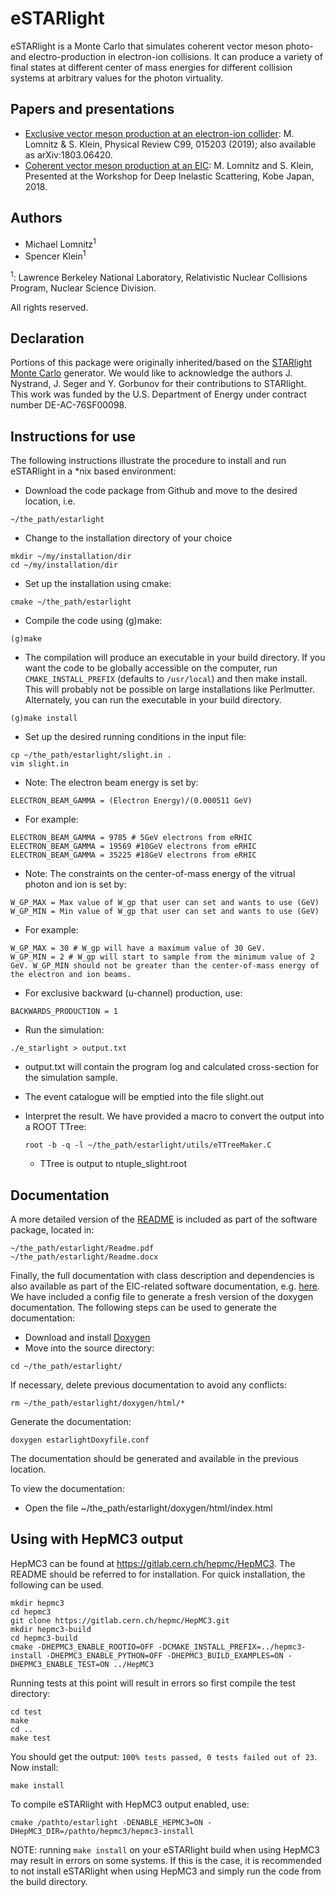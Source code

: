# eSTARlight

eSTARlight is a Monte Carlo that simulates coherent vector meson photo- and electro-production in electron-ion collisions. It can produce a variety of final states at different center of mass energies for different collision systems at arbitrary values for the photon virtuality.


## Papers and presentations
* [Exclusive vector meson production at an electron-ion collider](https://arxiv.org/abs/1803.06420): M. Lomnitz & S. Klein, Physical Review C99, 015203 (2019); also available as arXiv:1803.06420.
* [Coherent vector meson production at an EIC](https://arxiv.org/abs/1805.08586): M. Lomnitz and S. Klein, Presented at the Workshop for Deep Inelastic Scattering, Kobe Japan, 2018.

## Authors
* Michael Lomnitz<sup>1</sup>
* Spencer Klein<sup>1</sup>

<sup>1</sup>: Lawrence Berkeley National Laboratory, Relativistic Nuclear Collisions Program, Nuclear Science Division.

All rights reserved.

## Declaration
Portions of this package were originally inherited/based on the [STARlight Monte Carlo](https://starlight.hepforge.org/) generator. We would like to acknowledge the authors J. Nystrand, J. Seger and Y. Gorbunov for their contributions to STARlight. This work was funded by the U.S. Department of Energy under contract number DE-AC-76SF00098.

## Instructions for use
The following instructions illustrate the procedure to install and run eSTARlight in a *nix based environment:

* Download the code package from Github and move to the desired location, i.e.
```
~/the_path/estarlight
```
* Change to the installation directory of your choice
```
mkdir ~/my/installation/dir
cd ~/my/installation/dir
```
* Set up the installation using cmake:
```
cmake ~/the_path/estarlight
```
* Compile the code using (g)make:
```
(g)make
```
* The compilation will produce an executable in your build directory.
If you want the  code to be globally accessible on the computer, run
`CMAKE_INSTALL_PREFIX` (defaults to `/usr/local`) and then make install.  This will probably
not be possible on large installations like Perlmutter. Alternately,
you can run the executable in your build directory.
```
(g)make install
```

* Set up the desired running conditions in the input file:
```
cp ~/the_path/estarlight/slight.in .
vim slight.in
```
  * Note: The electron beam energy is set by:
```
ELECTRON_BEAM_GAMMA = (Electron Energy)/(0.000511 GeV)
```
  * For example:
```
ELECTRON_BEAM_GAMMA = 9785 # 5GeV electrons from eRHIC
ELECTRON_BEAM_GAMMA = 19569 #10GeV electrons from eRHIC
ELECTRON_BEAM_GAMMA = 35225 #18GeV electrons from eRHIC
```
  * Note: The constraints on the center-of-mass energy of the vitrual photon and ion is set by:
```
W_GP_MAX = Max value of W_gp that user can set and wants to use (GeV)
W_GP_MIN = Min value of W_gp that user can set and wants to use (GeV)
```
 * For example:
 ```
 W_GP_MAX = 30 # W_gp will have a maximum value of 30 GeV.
 W_GP_MIN = 2 # W_gp will start to sample from the minimum value of 2 GeV. W_GP_MIN should not be greater than the center-of-mass energy of the electron and ion beams.
```
  * For exclusive backward (u-channel) production, use:
```
BACKWARDS_PRODUCTION = 1
```
* Run the simulation:
```
./e_starlight > output.txt
```
  * output.txt will contain the program log and calculated cross-section for the simulation sample.
  * The event catalogue will be emptied into the file slight.out
* Interpret the result. We have provided a macro to convert the output into a ROOT TTree:
  ```
  root -b -q -l ~/the_path/estarlight/utils/eTTreeMaker.C
  ```

   * TTree is output to ntuple_slight.root

## Documentation
A more detailed version of the [README](../blob/master/README.pdf) is included as part of the software package, located in:
```
~/the_path/estarlight/Readme.pdf
~/the_path/estarlight/Readme.docx
```

Finally, the full documentation with class description and dependencies is also available
as part of the EIC-related software documentation, e.g. [here](https://eic.github.io/doxygen/d9/da4/classe__starlight.html). We have included a config file to generate a fresh version of the doxygen documentation. The following steps can be used to generate the documentation:

* Download and install [Doxygen](https://www.stack.nl/~dimitri/doxygen/manual/install.html)
* Move into the source directory:
```
cd ~/the_path/estarlight/
```
If necessary, delete previous documentation to avoid any conflicts:
```
rm ~/the_path/estarlight/doxygen/html/*
```
Generate the documentation:
```
doxygen estarlightDoxyfile.conf
```
The documentation should be generated and available in the previous location.


To view the documentation:
- Open the file ~/the_path/estarlight/doxygen/html/index.html

## Using with HepMC3 output
HepMC3 can be found at https://gitlab.cern.ch/hepmc/HepMC3. The README should be referred to for installation. For quick installation, the following can be used.
```
mkdir hepmc3
cd hepmc3
git clone https://gitlab.cern.ch/hepmc/HepMC3.git
mkdir hepmc3-build
cd hepmc3-build
cmake -DHEPMC3_ENABLE_ROOTIO=OFF -DCMAKE_INSTALL_PREFIX=../hepmc3-install -DHEPMC3_ENABLE_PYTHON=OFF -DHEPMC3_BUILD_EXAMPLES=ON -DHEPMC3_ENABLE_TEST=ON ../HepMC3
```
Running tests at this point will result in errors so first compile the test directory:
```
cd test
make
cd ..
make test
```
You should get the output: `100% tests passed, 0 tests failed out of 23`.
Now install:
```
make install
```
To compile eSTARlight with HepMC3 output enabled, use:
```
cmake /pathto/estarlight -DENABLE_HEPMC3=ON -DHepMC3_DIR=/pathto/hepmc3/hepmc3-install
```
NOTE: running `make install` on your eSTARlight build when using HepMC3 may result in errors on some systems. If this is the case, it is recommended to not install eSTARlight when using HepMC3 and simply run the code from the build directory.
